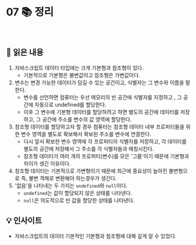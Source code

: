 # 07 📚 정리

<br>

## 📝 읽은 내용

1. 자바스크립트 데이터 타입에는 크게 기본형과 참조형이 있다.
   - 기본적으로 기본형은 불변값이고 참조형은 가변값이다.
2. 변수는 변경 가능한 데이터가 담길 수 있는 공간이고, 식별자는 그 변수와 이름을 말한다.
   - 변수를 선언하면 컴퓨터는 우선 메모리의 빈 공간에 식별자를 지정하고 , 그 공간에 자동으로 undefined를 할당한다.
   - 이후 그 변수에 기본형 데이터를 할당하려고 하면 별도의 공간에 데이터를 저장하고, 그 공간에 주소를 변수의 값 영역에 할당한다.
3. 참조형 데이터를 할당하고자 할 경우 컴퓨터는 참조형 데이터 내부 프로퍼티들을 위한 변수 영역을 별도로 확보해서 확보된 주소를 변수에 연결한다.
   - 다시 앞서 확보한 변수 영역에 각 프로퍼티의 식별자를 저장하고, 각 데이터를 별도의 공간에 저장해서 그 주소를 각 식별자들과 매칭시킨다.
   - 참조형 데이터가 여러 개의 프로퍼티(변수)를 모은 '그룹'이기 때문에 기본형과 차이가 생긴 이유이다.
4. 참조형 데이터는 기본적으로 가변형이기 때문에 최근에 중요성이 높아진 불변형으로 즉, 불변 객체로 변환해야 하는경우가 생긴다.
5. '없음'을 나타내는 두 가지는 `undefined`와 `null`이다.
   - `undefined`는 값이 할당되지 않은 상태를 나타낸다.
   - `null`은 의도적으로 빈 값을 할당한 상태를 나타낸다.

## 💡 인사이트
- 자바스크립트의 데이터 기본적인 기본형과 참조형에 대해 깊게 알 수 있었다.
